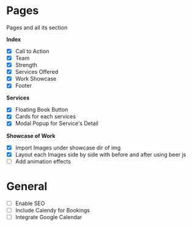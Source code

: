 # Pages
Pages and all its section

**Index**
- [x] Call to Action
- [x] Team
- [x] Strength
- [x] Services Offered
- [x] Work Showcase
- [x] Footer

**Services**
- [x] Floating Book Button
- [x] Cards for each services
- [x] Modal Popup for Service's Detail

**Showcase of Work**

- [x] Import Images under showcase dir of img
- [x] Layout each Images side by side with before and after using beer js
- [ ] Add animation effects

# General
- [ ] Enable SEO
- [ ] Include Calendy for Bookings
- [ ] Integrate Google Calendar
